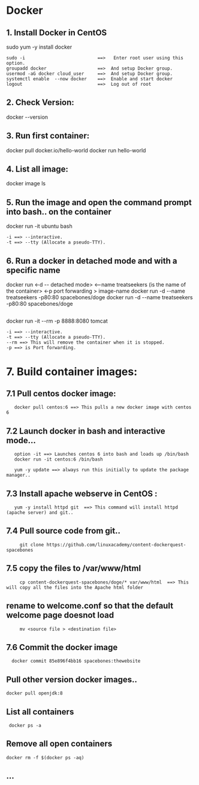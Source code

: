 # Docker

## 1. Install Docker in CentOS
   sudo yum -y install docker
   
   
    sudo -i                           ==>   Enter root user using this option.
    groupadd docker                   ==>  And setup Docker group.
    usermod -aG docker cloud_user     ==>  And setup Docker group.
    systemctl enable  --now docker    ==>  Enable and start docker
    logout                            ==>  Log out of root     
   
  

## 2. Check Version:
  docker --version

## 3. Run first container:
  docker pull docker.io/hello-world
  docker run hello-world

## 4. List all image:
  docker image ls

## 5. Run the image and open the command prompt into bash.. on the container
  docker run -it ubuntu bash
    
    -i ==> --interactive.
    -t ==> --tty (Allocate a pseudo-TTY).

## 6. Run a docker in detached mode and with a specific name
   docker run <-d -- detached mode> <--name treatseekers (is the name of the container> <-p port forwarding > image-name
   docker run -d                     --name treatseekers                                  -p80:80              spacebones/doge
   docker run -d --name treatseekers -p80:80 spacebones/doge
   
## 
  docker run -it --rm -p 8888:8080 tomcat
  
    -i ==> --interactive.
    -t ==> --tty (Allocate a pseudo-TTY).
    --rm ==> This will remove the container when it is stopped.
    -p ==> is Port forwarding.

# 7. Build container images:
   ## 7.1 Pull centos docker image:
       docker pull centos:6 ==> This pulls a new docker image with centos 6

   ## 7.2 Launch docker in bash and interactive mode...
       option -it ==> Launches centos 6 into bash and loads up /bin/bash
       docker run -it centos:6 /bin/bash

       yum -y update ==> always run this initially to update the package manager..

   ## 7.3 Install apache webserve in CentOS :
       yum -y install httpd git  ==> This command will install httpd (apache server) and git..

   ## 7.4 Pull source code from git..
         git clone https://github.com/linuxacademy/content-dockerquest-spacebones
   
   ## 7.5 copy the files to /var/www/html
         cp content-dockerquest-spacebones/doge/* var/www/html  ==> This will copy all the files into the Apache html folder 
   
   ## rename to welcome.conf so that the default welcome page doesnot load
         mv <source file > <destination file>

   ## 7.6 Commit the docker image
      docker commit 85e896f4bb16 spacebones:thewebsite
      
      
## Pull other version docker images..
    docker pull openjdk:8
 
 ## List all containers
    
     docker ps -a
     
## Remove all open containers
    docker rm -f $(docker ps -aq)
    
## ...
